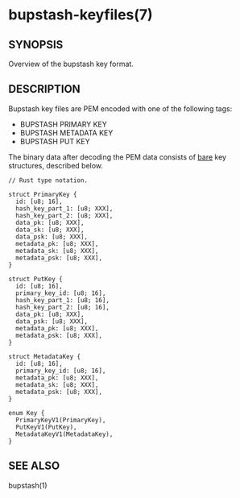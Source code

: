 bupstash-keyfiles(7)
====================

## SYNOPSIS

Overview of the bupstash key format.

## DESCRIPTION

Bupstash key files are PEM encoded with one of the following tags:

- BUPSTASH PRIMARY KEY
- BUPSTASH METADATA KEY
- BUPSTASH PUT KEY

The binary data after decoding the PEM data consists of [bare](https://baremessages.org/) key structures, described below.

```
// Rust type notation.

struct PrimaryKey {
  id: [u8; 16],
  hash_key_part_1: [u8; XXX],
  hash_key_part_2: [u8; XXX],
  data_pk: [u8; XXX],
  data_sk: [u8; XXX],
  data_psk: [u8; XXX],
  metadata_pk: [u8; XXX],
  metadata_sk: [u8; XXX],
  metadata_psk: [u8; XXX],
}

struct PutKey {
  id: [u8; 16],
  primary_key_id: [u8; 16],
  hash_key_part_1: [u8; 16],
  hash_key_part_2: [u8; 16],
  data_pk: [u8; XXX],
  data_psk: [u8; XXX],
  metadata_pk: [u8; XXX],
  metadata_psk: [u8; XXX],
}

struct MetadataKey {
  id: [u8; 16],
  primary_key_id: [u8; 16],
  metadata_pk: [u8; XXX],
  metadata_sk: [u8; XXX],
  metadata_psk: [u8; XXX],
}

enum Key {
  PrimaryKeyV1(PrimaryKey),
  PutKeyV1(PutKey),
  MetadataKeyV1(MetadataKey),
}
```

## SEE ALSO

bupstash(1)

